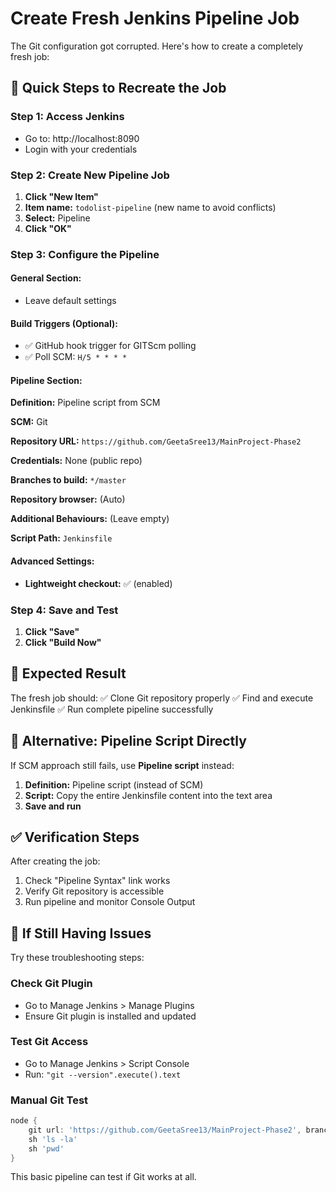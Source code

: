 # Create Fresh Jenkins Pipeline Job

The Git configuration got corrupted. Here's how to create a completely fresh job:

## 🔧 Quick Steps to Recreate the Job

### Step 1: Access Jenkins
- Go to: http://localhost:8090
- Login with your credentials

### Step 2: Create New Pipeline Job
1. **Click "New Item"**
2. **Item name:** `todolist-pipeline` (new name to avoid conflicts)
3. **Select:** Pipeline
4. **Click "OK"**

### Step 3: Configure the Pipeline

#### General Section:
- Leave default settings

#### Build Triggers (Optional):
- ✅ GitHub hook trigger for GITScm polling
- ✅ Poll SCM: `H/5 * * * *`

#### Pipeline Section:
**Definition:** Pipeline script from SCM

**SCM:** Git

**Repository URL:** `https://github.com/GeetaSree13/MainProject-Phase2`

**Credentials:** None (public repo)

**Branches to build:** `*/master`

**Repository browser:** (Auto)

**Additional Behaviours:** (Leave empty)

**Script Path:** `Jenkinsfile`

#### Advanced Settings:
- **Lightweight checkout:** ✅ (enabled)

### Step 4: Save and Test
1. **Click "Save"**
2. **Click "Build Now"**

## 🎯 Expected Result

The fresh job should:
✅ Clone Git repository properly
✅ Find and execute Jenkinsfile
✅ Run complete pipeline successfully

## 🚀 Alternative: Pipeline Script Directly

If SCM approach still fails, use **Pipeline script** instead:

1. **Definition:** Pipeline script (instead of SCM)
2. **Script:** Copy the entire Jenkinsfile content into the text area
3. **Save and run**

## ✅ Verification Steps

After creating the job:
1. Check "Pipeline Syntax" link works
2. Verify Git repository is accessible
3. Run pipeline and monitor Console Output

## 🔧 If Still Having Issues

Try these troubleshooting steps:

### Check Git Plugin
- Go to Manage Jenkins > Manage Plugins
- Ensure Git plugin is installed and updated

### Test Git Access
- Go to Manage Jenkins > Script Console
- Run: `"git --version".execute().text`

### Manual Git Test
```groovy
node {
    git url: 'https://github.com/GeetaSree13/MainProject-Phase2', branch: 'master'
    sh 'ls -la'
    sh 'pwd'
}
```

This basic pipeline can test if Git works at all.



